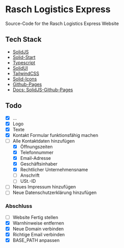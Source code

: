 # Rasch Logistics Express
Source-Code for the Rasch Logistics Express Website

## Tech Stack
- [SolidJS](https://www.solidjs.com/)
- [Solid-Start](https://github.com/solidjs/solid-start)
- [Typescript](https://www.typescriptlang.org/)
- [SolidUI](https://www.solid-ui.com/)
- [TailwindCSS](https://tailwindcss.com/)
- [Solid-Icons](https://solid-icons.vercel.app/)
- [Github-Pages](https://pages.github.com/)
- [Docs: SolidJS-Github-Pages](https://dev.to/lexlohr/deploy-a-solid-start-app-on-github-pages-2l2l)

## Todo
- [x] ...
- [x] Logo
- [x] Texte
- [x] Kontakt Formular funktionsfähig machen 
- [ ] Alle Kontaktdaten hinzufügen
  - [x] Öffnungszeiten
  - [x] Telefonnummer
  - [x] Email-Adresse
  - [x] Geschäftsinhaber
  - [x] Rechtlicher Unternehmensname
  - [ ] Anschrift
  - [ ] USt.-ID
- [ ] Neues Impressum hinzufügen
- [ ] Neue Datenschutzerklärung hinzufügen
### Abschluss
- [ ] Website Fertig stellen
- [x] Warnhinweise entfernen
- [x] Neue Domain verbinden
- [x] Richtige Email verbinden
- [x] BASE_PATH anpassen